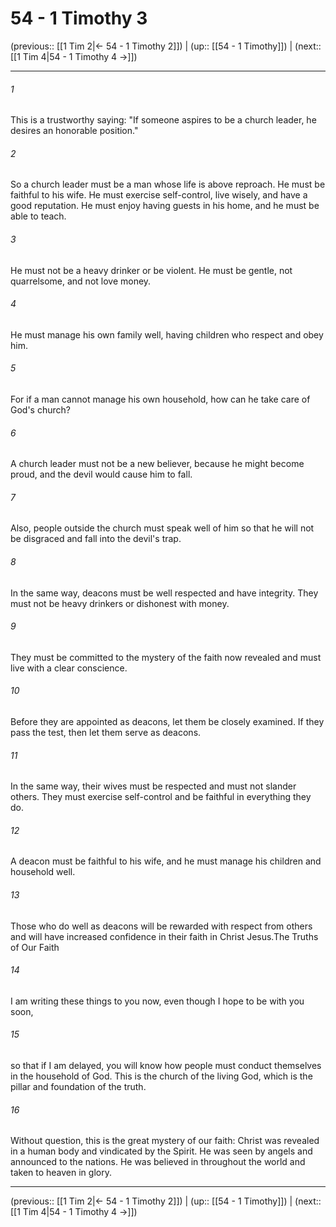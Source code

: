 # 54 - 1 Timothy 3

(previous:: [[1 Tim 2|← 54 - 1 Timothy 2]]) | (up:: [[54 - 1 Timothy]]) | (next:: [[1 Tim 4|54 - 1 Timothy 4 →]])

***


###### 1 
This is a trustworthy saying: "If someone aspires to be a church leader, he desires an honorable position." 

###### 2 
So a church leader must be a man whose life is above reproach. He must be faithful to his wife. He must exercise self-control, live wisely, and have a good reputation. He must enjoy having guests in his home, and he must be able to teach. 

###### 3 
He must not be a heavy drinker or be violent. He must be gentle, not quarrelsome, and not love money. 

###### 4 
He must manage his own family well, having children who respect and obey him. 

###### 5 
For if a man cannot manage his own household, how can he take care of God's church? 

###### 6 
A church leader must not be a new believer, because he might become proud, and the devil would cause him to fall. 

###### 7 
Also, people outside the church must speak well of him so that he will not be disgraced and fall into the devil's trap. 

###### 8 
In the same way, deacons must be well respected and have integrity. They must not be heavy drinkers or dishonest with money. 

###### 9 
They must be committed to the mystery of the faith now revealed and must live with a clear conscience. 

###### 10 
Before they are appointed as deacons, let them be closely examined. If they pass the test, then let them serve as deacons. 

###### 11 
In the same way, their wives must be respected and must not slander others. They must exercise self-control and be faithful in everything they do. 

###### 12 
A deacon must be faithful to his wife, and he must manage his children and household well. 

###### 13 
Those who do well as deacons will be rewarded with respect from others and will have increased confidence in their faith in Christ Jesus.The Truths of Our Faith 

###### 14 
I am writing these things to you now, even though I hope to be with you soon, 

###### 15 
so that if I am delayed, you will know how people must conduct themselves in the household of God. This is the church of the living God, which is the pillar and foundation of the truth. 

###### 16 
Without question, this is the great mystery of our faith: Christ was revealed in a human body and vindicated by the Spirit. He was seen by angels and announced to the nations. He was believed in throughout the world and taken to heaven in glory.

***

(previous:: [[1 Tim 2|← 54 - 1 Timothy 2]]) | (up:: [[54 - 1 Timothy]]) | (next:: [[1 Tim 4|54 - 1 Timothy 4 →]])
